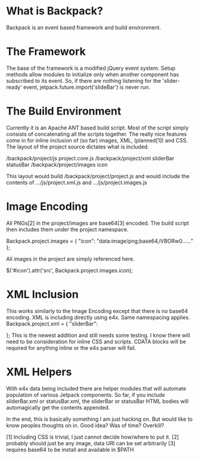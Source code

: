 What is Backpack?
=================
Backpack is an event based framework and build environment.

The Framework
=============
The base of the framework is a modified jQuery event system. Setup methods allow modules to initialize only when another component has subscribed to its event.
So, if there are nothing listening for the 'slider-ready' event, jetpack.future.import('slideBar') is never run.

The Build Environment
=====================
Currently it is an Apache ANT based build script. Most of the script simply consists of concatenating all the scripts together. The really nice features come in for inline inclusion of (so far) images, XML, (planned[1]) and CSS.
The layout of the project source dictates what is included.

/backpack/project/js
 project.core.js
 /backpack/project/xml
  sliderBar
  statusBar
 /backpack/project/images
  icon

This layout would build /backpack/project/project.js
and would include the contents of .../js/project.xml.js and .../js/project.images.js

Image Encoding
==============
All PNGs[2] in the project/images are base64[3] encoded. The build script then includes them under the project namespace.

Backpack.project.images =
{
     "icon": "data:image/png;base64,iVBORw0......"
};

All images in the project are simply referenced here.

$('#icon').attr('src', Backpack.project.images.icon);

XML Inclusion
=============
This works similarly to the Image Encoding except that there is no base64 encoding. XML is including directly using e4x. Same namespacing applies.
Backpack.project.xml =
{
     "sliderBar": <sliderBar>
      <div id="icon"></div>
      </sliderBar>
};
This is the newest addition and still needs some testing. I know there will need to be consideration for inline CSS and scripts. CDATA blocks will be required for anything inline or the e4x parser will fail.

XML Helpers
===========
With e4x data being included there are helper modules that will automate population of various Jetpack components. So far, if you include sliderBar.xml or statusBar.xml, the sliderBar or statusBar HTML bodies will automagically get the contents appended.

In the end, this is basically something I am just hacking on. But would like to know peoples thoughts on in. Good idea? Was of time? Overkill?

[1] Including CSS is trivial, I just cannot decide how/where to put it.
[2] probably should just be any image, data URI can be set arbitrarily
[3] requires base64 to be install and available in $PATH

